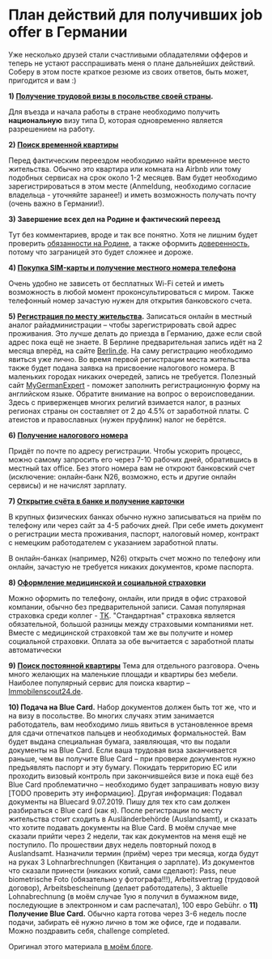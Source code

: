 # План действий для получивших job offer в Германии 

Уже несколько друзей стали счастливыми обладателями офферов и теперь не устают расспрашивать меня о плане дальнейших действий. Соберу в этом посте краткое резюме из своих ответов, быть может, пригодится и вам :)

**1) [Получение трудовой визы в посольстве своей страны](Виза.md).**

Для въезда и начала работы в стране необходимо получить **национальную** визу типа D, которая одновременно является разрешением на работу.


**2) [Поиск временной квартиры](Квартирный%20вопрос.md)**

Перед фактическим переездом необходимо найти временное место жительства. Обычно это квартира или комната на Airbnb или тому подобных сервисах на срок около 1-2 месяцев. Вам будет необходимо зарегистрироваться в этом месте (Anmeldung, необходимо согласие владельца - уточняйте заранее!) и иметь возможность получать почту (очень важно в Германии!).


**3) Завершение всех дел на Родине и фактический переезд**

Тут без комментариев, вроде и так все понятно. Хотя не лишним будет проверить [обязанности на Родине](Обязанности%20на%20Родине.md), а также оформить [доверенность](Доверенность.md), потому что заграницей это будет сложнее и дороже.


**4) [Покупка SIM-карты и получение местного номера телефона](Мобильная%20связь.md)**

Очень удобно не зависеть от бесплатных Wi-Fi сетей и иметь возможность в любой момент проконсультироваться с миром. Также телефонный номер зачастую нужен для открытия банковского счета.


**5) [Регистрация по месту жительства](Регистрация%20места%20жительства.md).** Записаться онлайн в местный аналог райадминистрации  – чтобы зарегистрировать свой адрес проживания. Это лучше делать до приезда в Германию, даже если свой адрес пока ещё не знаете. В Берлине предварительная запись идёт на 2 месяца вперёд, на сайте [Berlin.de](https://service.berlin.de/). На саму регистрацию необходимо явиться уже лично. Во время первой регистрации места жительства также будет подана заявка на присвоение налогового номера.
В маленьких городах никаких очередей, запись не требуется.
Полезный сайт [MyGermanExpert](https://mygermanexpert.com/) - поможет заполнить регистрационную форму на английском языке. Обратите внимание на вопрос о вероисповедании. Здесь с приверженцев многих религий взимается налог, в разных регионах страны он составляет от 2 до 4.5% от заработной платы. С атеистов и православных (нужен пруфлинк) налог не берётся.

**6) [Получение налогового номера](Налоги.md)**

 Придёт по почте по адресу регистрации. Чтобы ускорить процесс, можно самому запросить его через 7-10 рабочих дней, обратившись в местный tax office. Без этого номера вам не откроют банковский счет (исключение: онлайн-банк N26, возможно, есть и другие онлайн сервисы) и не начислят зарплату.


**7) [Открытие счёта в банке и получение карточки](Финансы%20и%20Банки.md)**

В крупных физических банках обычно нужно записываться на приём по телефону или через сайт за 4-5 рабочих дней. При себе иметь документ о регистрации места проживания, паспорт, налоговый номер, контракт с немецким работодателем с указанием заработной платы.

В онлайн-банках (например, N26) открыть счет можно по телефону или онлайн, зачастую не требуется никаких документов, кроме паспорта.


**8) [Оформление медицинской и социальной страховки](Страховки.md)**

Можно оформить по телефону, онлайн, или придя в офис страховой компании, обычно без предварительной записи. Самая популярная страховка среди коллег - [TK](http://tk.de/). "Стандартная" страховка является обязательной, большой разницы между страховыми компаниями нет. Вместе с медицинской страховкой там же вы получите и номер социальной страховки. Оплата за обе вычитается с заработной платы автоматически


**9) [Поиск постоянной квартиры](Квартирный%20вопрос.md)**
Тема для отдельного разговора. Очень много желающих на маленькие площади и квартиры без мебели. Наиболее популярный сервис для поиска квартир – [Immobilenscout24.de](https://www.immobilienscout24.de/).

**10) Подача на Blue Card.** Набор документов должен быть тот же, что и на визу в посольстве. Во многих случаях этим занимается работодатель, вам необходимо лишь явиться в установленное время для сдачи отпечатков пальцев и необходимых формальностей. Вам будет выдана специальная бумага, заявляющая, что вы подали документы на Blue Card. Если ваша трудовая виза заканчивается раньше, чем вы получите Blue Card – при проверке документов нужно предъявлять паспорт и эту бумагу. Покидать территорию ЕС или проходить визовый контроль при закончившейся визе и пока ещё без Blue Card проблематично – необходимо будет запрашивать новую визу [TODO проверить эту информацию].
Другая информация: Подавал документы на Bluecard 9.07.2019. Пишу для тех кто сам должен разбираться с Blue card (как я).
После регистрации по месту жительства стоит сходить в Ausländerbehörde (Auslandsamt), и сказать что хотите подавать документы на Blue Card. В моём случае мне сказали прийти через 2 недели, так как документов на меня ещё не поступило. По прошествии двух недель повторный поход в Auslandsamt. Назначили термин (приём) через три месяца, когда будут на руках 3 Lohnarbrechnungen (Квитанция о зарплате). Из документов что сказали принести (никаких копий, сами сделают): Pass, neue biometrische Foto (обязательно у фотографа!!!), Arbeitsvertrag (трудовой договор), Arbeitsbescheinung (делает работодатель), 3 aktuelle Lohnabrechnung (в моём случае 1ую я получил в бумажном виде, последующие в электронном и сам распечатал), 100 евро Gebühr. 
о
**11) Получение Blue Card.** Обычно карта готова через 3-6 недель после подачи, забирать её нужно лично в том же офисе, где и подавали. Можно поздравить себя, challenge completed.

Оригинал этого материала [в моём блоге](http://szhuk.blogspot.de/2015/11/job-offer.html).
